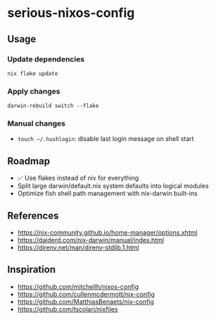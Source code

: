 # serious-nixos-config

## Usage

### Update dependencies
```
nix flake update
```

### Apply changes
```
darwin-rebuild switch --flake
```

### Manual changes

- `touch ~/.hushlogin`: disable last login message on shell start

## Roadmap

- ✅ Use flakes instead of niv for everything
- Split large darwin/default.nix system defaults into logical modules
- Optimize fish shell path management with nix-darwin built-ins

## References
- https://nix-community.github.io/home-manager/options.xhtml
- https://daiderd.com/nix-darwin/manual/index.html
- https://direnv.net/man/direnv-stdlib.1.html

## Inspiration
- https://github.com/mitchellh/nixos-config
- https://github.com/cullenmcdermott/nix-config
- https://github.com/MatthiasBenaets/nix-config
- https://github.com/tscolari/nixfiles
